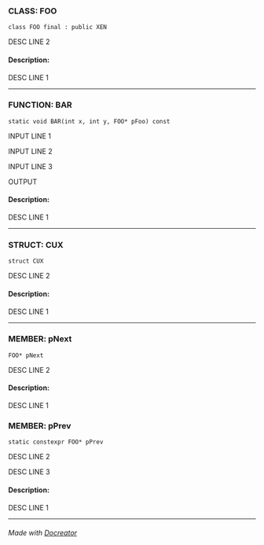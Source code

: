 ### **CLASS**: FOO

``` class FOO final : public XEN ```

DESC LINE 2

#### **Description:**
DESC LINE 1

----------
### **FUNCTION**: BAR

``` static void BAR(int x, int y, FOO* pFoo) const ```

INPUT LINE 1

INPUT LINE 2

INPUT LINE 3

OUTPUT

#### **Description:**
DESC LINE 1

----------
### **STRUCT**: CUX

``` struct CUX ```

DESC LINE 2

#### **Description:**
DESC LINE 1

----------
### **MEMBER**: pNext

``` FOO* pNext ```

DESC LINE 2

#### **Description:**
DESC LINE 1

### **MEMBER**: pPrev

``` static constexpr FOO* pPrev ```

DESC LINE 2

DESC LINE 3

#### **Description:**
DESC LINE 1

----------

###### Made with [Docreator](https://github.com/nirex0/docreator)